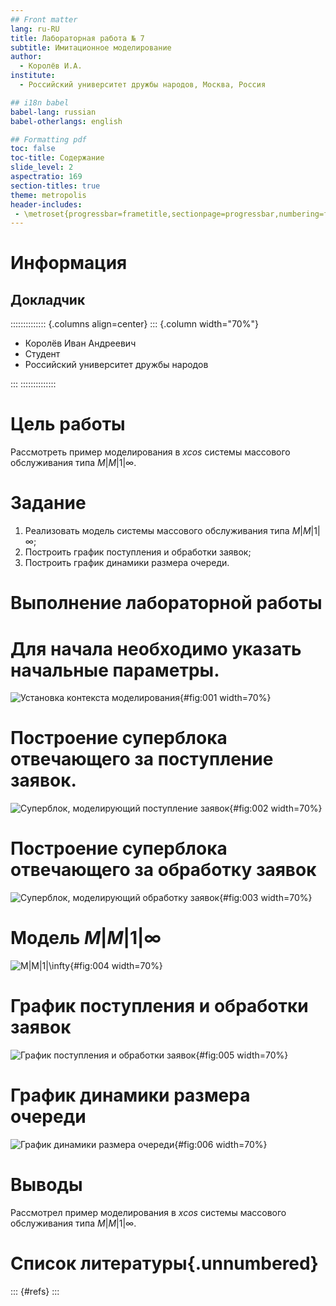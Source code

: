 ```yaml
---
## Front matter
lang: ru-RU
title: Лабораторная работа № 7
subtitle: Имитационное моделирование
author:
  - Королёв И.А.
institute:
  - Российский университет дружбы народов, Москва, Россия

## i18n babel
babel-lang: russian
babel-otherlangs: english

## Formatting pdf
toc: false
toc-title: Содержание
slide_level: 2
aspectratio: 169
section-titles: true
theme: metropolis
header-includes:
 - \metroset{progressbar=frametitle,sectionpage=progressbar,numbering=fraction}
---
```


# Информация

## Докладчик

:::::::::::::: {.columns align=center}
::: {.column width="70%"}

  * Королёв Иван Андреевич
  * Студент
  * Российский университет дружбы народов
  
:::
::::::::::::::

# Цель работы

Рассмотреть пример моделирования в *xcos* системы массового обслуживания типа $M|M|1|\infty$.

# Задание

1. Реализовать модель системы массового обслуживания типа $M|M|1|\infty$;
2. Построить график поступления и обработки заявок;
3. Построить график динамики размера очереди.

# Выполнение лабораторной работы

# Для начала необходимо указать начальные параметры. 

![Установка контекста моделирования](image/1.png){#fig:001 width=70%}

# Построение суперблока отвечающего за поступление заявок.

![Суперблок, моделирующий поступление заявок](image/2.png){#fig:002 width=70%}

# Построение суперблока отвечающего за обработку заявок

![Суперблок, моделирующий обработку заявок](image/3.png){#fig:003 width=70%}

# Модель $M|M|1|\infty$

![$M|M|1|\infty$](image/4.png){#fig:004 width=70%}

# График поступления и обработки заявок 

![График поступления и обработки заявок](image/5.png){#fig:005 width=70%}

# График динамики размера очереди 

![График динамики размера очереди](image/6.png){#fig:006 width=70%}

# Выводы

Рассмотрел пример моделирования в *xcos* системы массового обслуживания типа $M|M|1|\infty$.

# Список литературы{.unnumbered}

::: {#refs}
:::
